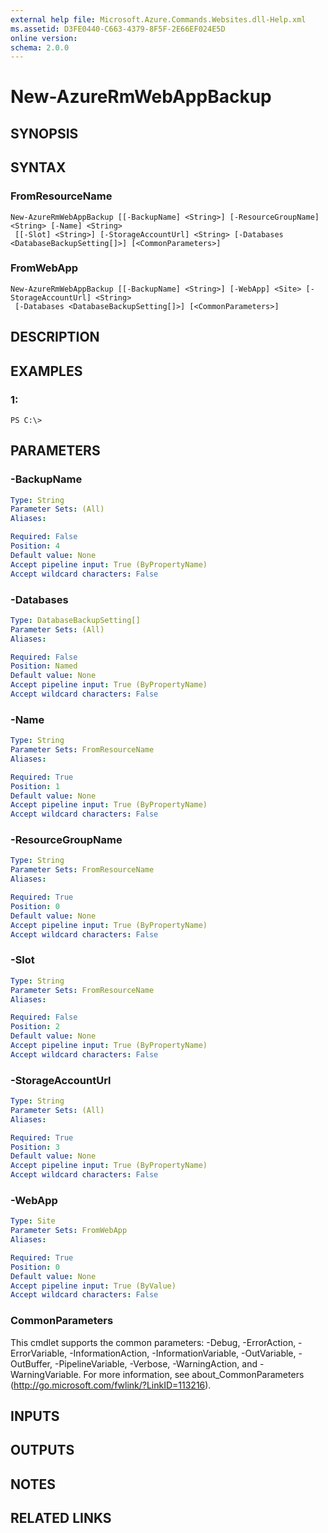 ```yaml
---
external help file: Microsoft.Azure.Commands.Websites.dll-Help.xml
ms.assetid: D3FE0440-C663-4379-8F5F-2E66EF024E5D
online version: 
schema: 2.0.0
---
```


# New-AzureRmWebAppBackup

## SYNOPSIS

## SYNTAX

### FromResourceName
```
New-AzureRmWebAppBackup [[-BackupName] <String>] [-ResourceGroupName] <String> [-Name] <String>
 [[-Slot] <String>] [-StorageAccountUrl] <String> [-Databases <DatabaseBackupSetting[]>] [<CommonParameters>]
```

### FromWebApp
```
New-AzureRmWebAppBackup [[-BackupName] <String>] [-WebApp] <Site> [-StorageAccountUrl] <String>
 [-Databases <DatabaseBackupSetting[]>] [<CommonParameters>]
```

## DESCRIPTION

## EXAMPLES

### 1:
```
PS C:\>
```

## PARAMETERS

### -BackupName
```yaml
Type: String
Parameter Sets: (All)
Aliases: 

Required: False
Position: 4
Default value: None
Accept pipeline input: True (ByPropertyName)
Accept wildcard characters: False
```

### -Databases
```yaml
Type: DatabaseBackupSetting[]
Parameter Sets: (All)
Aliases: 

Required: False
Position: Named
Default value: None
Accept pipeline input: True (ByPropertyName)
Accept wildcard characters: False
```

### -Name
```yaml
Type: String
Parameter Sets: FromResourceName
Aliases: 

Required: True
Position: 1
Default value: None
Accept pipeline input: True (ByPropertyName)
Accept wildcard characters: False
```

### -ResourceGroupName
```yaml
Type: String
Parameter Sets: FromResourceName
Aliases: 

Required: True
Position: 0
Default value: None
Accept pipeline input: True (ByPropertyName)
Accept wildcard characters: False
```

### -Slot
```yaml
Type: String
Parameter Sets: FromResourceName
Aliases: 

Required: False
Position: 2
Default value: None
Accept pipeline input: True (ByPropertyName)
Accept wildcard characters: False
```

### -StorageAccountUrl
```yaml
Type: String
Parameter Sets: (All)
Aliases: 

Required: True
Position: 3
Default value: None
Accept pipeline input: True (ByPropertyName)
Accept wildcard characters: False
```

### -WebApp
```yaml
Type: Site
Parameter Sets: FromWebApp
Aliases: 

Required: True
Position: 0
Default value: None
Accept pipeline input: True (ByValue)
Accept wildcard characters: False
```

### CommonParameters
This cmdlet supports the common parameters: -Debug, -ErrorAction, -ErrorVariable, -InformationAction, -InformationVariable, -OutVariable, -OutBuffer, -PipelineVariable, -Verbose, -WarningAction, and -WarningVariable. For more information, see about_CommonParameters (http://go.microsoft.com/fwlink/?LinkID=113216).

## INPUTS

## OUTPUTS

## NOTES

## RELATED LINKS

